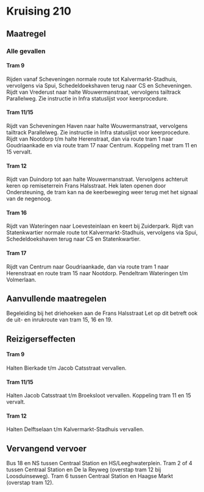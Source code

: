 # Kruising 210
## Maatregel
### Alle gevallen

#### Tram 9
Rijden vanaf Scheveningen normale route tot Kalvermarkt-Stadhuis, vervolgens via Spui, Schedeldoekshaven terug naar CS en Scheveningen.
Rijdt van Vrederust naar halte Wouwermanstraat, vervolgens tailtrack Parallelweg. Zie instructie in Infra statuslijst voor keerprocedure.

#### Tram 11/15
Rijdt van Scheveningen Haven naar halte Wouwermanstraat, vervolgens tailtrack Parallelweg. Zie instructie in Infra statuslijst voor keerprocedure.
Rijdt van Nootdorp t/m halte Herenstraat, dan via route tram 1 naar Goudriaankade en via route tram 17 naar Centrum. 
Koppeling met tram 11 en 15 vervalt.

#### Tram 12
Rijdt van Duindorp tot aan halte Wouwermanstraat. Vervolgens achteruit keren op remiseterrein Frans Halsstraat. Hek laten openen door Ondersteuning, de tram kan na de keerbeweging weer terug met het signaal van de negenoog.

#### Tram 16
Rijdt van Wateringen naar Loevesteinlaan en keert bij Zuiderpark.
Rijdt van Statenkwartier normale route tot Kalvermarkt-Stadhuis, vervolgens via Spui, Schedeldoekshaven terug naar CS en Statenkwartier.

#### Tram 17
Rijdt van Centrum naar Goudriaankade, dan via route tram 1 naar Herenstraat en route tram 15 naar Nootdorp.
Pendeltram Wateringen t/m Volmerlaan.

## Aanvullende maatregelen
Begeleiding bij het driehoeken aan de Frans Halsstraat
Let op dit betreft ook de uit- en inrukroute van tram 15, 16 en 19.

## Reizigerseffecten

#### Tram 9
Halten Bierkade t/m Jacob Catsstraat vervallen.

#### Tram 11/15
Halten Jacob Catsstraat t/m Broeksloot vervallen. Koppeling tram 11 en 15 vervalt.

#### Tram 12
Halten Delftselaan t/m Kalvermarkt-Stadhuis vervallen.

## Vervangend vervoer
Bus 18 en NS tussen Centraal Station en HS/Leeghwaterplein.
Tram 2 of 4 tussen Centraal Station en De la Reyweg (overstap tram 12 bij Loosduinseweg).
Tram 6 tussen Centraal Station en Haagse Markt (overstap tram 12).
